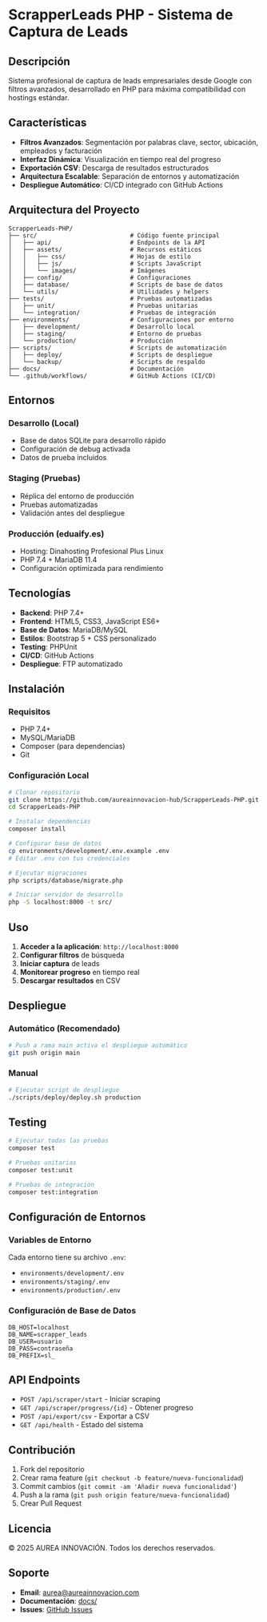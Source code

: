 # ScrapperLeads PHP - Sistema de Captura de Leads

## Descripción

Sistema profesional de captura de leads empresariales desde Google con filtros avanzados, desarrollado en PHP para máxima compatibilidad con hostings estándar.

## Características

- **Filtros Avanzados**: Segmentación por palabras clave, sector, ubicación, empleados y facturación
- **Interfaz Dinámica**: Visualización en tiempo real del progreso
- **Exportación CSV**: Descarga de resultados estructurados
- **Arquitectura Escalable**: Separación de entornos y automatización
- **Despliegue Automático**: CI/CD integrado con GitHub Actions

## Arquitectura del Proyecto

```
ScrapperLeads-PHP/
├── src/                          # Código fuente principal
│   ├── api/                      # Endpoints de la API
│   ├── assets/                   # Recursos estáticos
│   │   ├── css/                  # Hojas de estilo
│   │   ├── js/                   # Scripts JavaScript
│   │   └── images/               # Imágenes
│   ├── config/                   # Configuraciones
│   ├── database/                 # Scripts de base de datos
│   └── utils/                    # Utilidades y helpers
├── tests/                        # Pruebas automatizadas
│   ├── unit/                     # Pruebas unitarias
│   └── integration/              # Pruebas de integración
├── environments/                 # Configuraciones por entorno
│   ├── development/              # Desarrollo local
│   ├── staging/                  # Entorno de pruebas
│   └── production/               # Producción
├── scripts/                      # Scripts de automatización
│   ├── deploy/                   # Scripts de despliegue
│   └── backup/                   # Scripts de respaldo
├── docs/                         # Documentación
└── .github/workflows/            # GitHub Actions (CI/CD)
```

## Entornos

### Desarrollo (Local)
- Base de datos SQLite para desarrollo rápido
- Configuración de debug activada
- Datos de prueba incluidos

### Staging (Pruebas)
- Réplica del entorno de producción
- Pruebas automatizadas
- Validación antes del despliegue

### Producción (eduaify.es)
- Hosting: Dinahosting Profesional Plus Linux
- PHP 7.4 + MariaDB 11.4
- Configuración optimizada para rendimiento

## Tecnologías

- **Backend**: PHP 7.4+
- **Frontend**: HTML5, CSS3, JavaScript ES6+
- **Base de Datos**: MariaDB/MySQL
- **Estilos**: Bootstrap 5 + CSS personalizado
- **Testing**: PHPUnit
- **CI/CD**: GitHub Actions
- **Despliegue**: FTP automatizado

## Instalación

### Requisitos
- PHP 7.4+
- MySQL/MariaDB
- Composer (para dependencias)
- Git

### Configuración Local
```bash
# Clonar repositorio
git clone https://github.com/aureainnovacion-hub/ScrapperLeads-PHP.git
cd ScrapperLeads-PHP

# Instalar dependencias
composer install

# Configurar base de datos
cp environments/development/.env.example .env
# Editar .env con tus credenciales

# Ejecutar migraciones
php scripts/database/migrate.php

# Iniciar servidor de desarrollo
php -S localhost:8000 -t src/
```

## Uso

1. **Acceder a la aplicación**: `http://localhost:8000`
2. **Configurar filtros** de búsqueda
3. **Iniciar captura** de leads
4. **Monitorear progreso** en tiempo real
5. **Descargar resultados** en CSV

## Despliegue

### Automático (Recomendado)
```bash
# Push a rama main activa el despliegue automático
git push origin main
```

### Manual
```bash
# Ejecutar script de despliegue
./scripts/deploy/deploy.sh production
```

## Testing

```bash
# Ejecutar todas las pruebas
composer test

# Pruebas unitarias
composer test:unit

# Pruebas de integración
composer test:integration
```

## Configuración de Entornos

### Variables de Entorno
Cada entorno tiene su archivo `.env`:
- `environments/development/.env`
- `environments/staging/.env`
- `environments/production/.env`

### Configuración de Base de Datos
```env
DB_HOST=localhost
DB_NAME=scrapper_leads
DB_USER=usuario
DB_PASS=contraseña
DB_PREFIX=sl_
```

## API Endpoints

- `POST /api/scraper/start` - Iniciar scraping
- `GET /api/scraper/progress/{id}` - Obtener progreso
- `POST /api/export/csv` - Exportar a CSV
- `GET /api/health` - Estado del sistema

## Contribución

1. Fork del repositorio
2. Crear rama feature (`git checkout -b feature/nueva-funcionalidad`)
3. Commit cambios (`git commit -am 'Añadir nueva funcionalidad'`)
4. Push a la rama (`git push origin feature/nueva-funcionalidad`)
5. Crear Pull Request

## Licencia

© 2025 AUREA INNOVACIÓN. Todos los derechos reservados.

## Soporte

- **Email**: aurea@aureainnovacion.com
- **Documentación**: [docs/](docs/)
- **Issues**: [GitHub Issues](https://github.com/aureainnovacion-hub/ScrapperLeads-PHP/issues)

